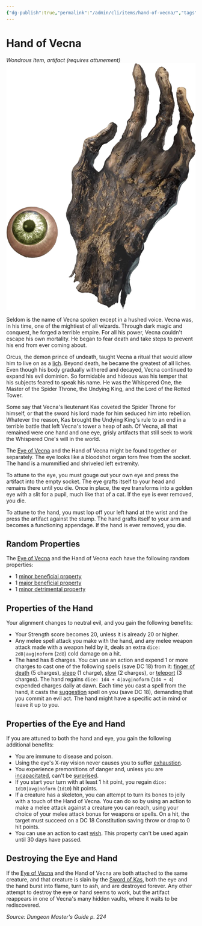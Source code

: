 ```yaml
---
{"dg-publish":true,"permalink":"/admin/cli/items/hand-of-vecna/","tags":["compendium/src/5e/dmg","item/attunement/required","item/rarity/artifact","item/wondrous"],"updated":"2025-01-11T15:32:17.258+00:00"}
---
```


# Hand of Vecna
*Wondrous Item, artifact (requires attunement)*  
![](https://raw.githubusercontent.com/5etools-mirror-2/5etools-img/main/items/DMG/Eye%20and%20Hand%20of%20Vecna.webp#right)  


Seldom is the name of Vecna spoken except in a hushed voice. Vecna was, in his time, one of the mightiest of all wizards. Through dark magic and conquest, he forged a terrible empire. For all his power, Vecna couldn't escape his own mortality. He began to fear death and take steps to prevent his end from ever coming about.

Orcus, the demon prince of undeath, taught Vecna a ritual that would allow him to live on as a [lich](/Admin/CLI/bestiary/undead/lich.md). Beyond death, he became the greatest of all liches. Even though his body gradually withered and decayed, Vecna continued to expand his evil dominion. So formidable and hideous was his temper that his subjects feared to speak his name. He was the Whispered One, the Master of the Spider Throne, the Undying King, and the Lord of the Rotted Tower.

Some say that Vecna's lieutenant Kas coveted the Spider Throne for himself, or that the sword his lord made for him seduced him into rebellion. Whatever the reason, Kas brought the Undying King's rule to an end in a terrible battle that left Vecna's tower a heap of ash. Of Vecna, all that remained were one hand and one eye, grisly artifacts that still seek to work the Whispered One's will in the world.

The [Eye of Vecna](/Admin/CLI/items/eye-of-vecna.md) and the Hand of Vecna might be found together or separately. The eye looks like a bloodshot organ torn free from the socket. The hand is a mummified and shriveled left extremity.

To attune to the eye, you must gouge out your own eye and press the artifact into the empty socket. The eye grafts itself to your head and remains there until you die. Once in place, the eye transforms into a golden eye with a slit for a pupil, much like that of a cat. If the eye is ever removed, you die.

To attune to the hand, you must lop off your left hand at the wrist and the press the artifact against the stump. The hand grafts itself to your arm and becomes a functioning appendage. If the hand is ever removed, you die.

## Random Properties

The [Eye of Vecna](/Admin/CLI/items/eye-of-vecna.md) and the Hand of Vecna each have the following random properties:

- 1 [minor beneficial property](/Admin/CLI/tables/artifact-properties-minor-beneficial-properties.md)  
- 1 [major beneficial property](/Admin/CLI/tables/artifact-properties-major-beneficial-properties.md)  
- 1 [minor detrimental property](/Admin/CLI/tables/artifact-properties-minor-detrimental-properties.md)  

## Properties of the Hand

Your alignment changes to neutral evil, and you gain the following benefits:

- Your Strength score becomes 20, unless it is already 20 or higher.  
- Any melee spell attack you make with the hand, and any melee weapon attack made with a weapon held by it, deals an extra `dice: 2d8|avg|noform` (`2d8`) cold damage on a hit.  
- The hand has 8 charges. You can use an action and expend 1 or more charges to cast one of the following spells (save DC 18) from it: [finger of death](/Admin/CLI/spells/finger-of-death.md) (5 charges), [sleep](/Admin/CLI/spells/sleep.md) (1 charge), [slow](/Admin/CLI/spells/slow.md) (2 charges), or [teleport](/Admin/CLI/spells/teleport.md) (3 charges). The hand regains `dice: 1d4 + 4|avg|noform` (`1d4 + 4`) expended charges daily at dawn. Each time you cast a spell from the hand, it casts the [suggestion](/Admin/CLI/spells/suggestion.md) spell on you (save DC 18), demanding that you commit an evil act. The hand might have a specific act in mind or leave it up to you.  

## Properties of the Eye and Hand

If you are attuned to both the hand and eye, you gain the following additional benefits:

- You are immune to disease and poison.  
- Using the eye's X-ray vision never causes you to suffer [exhaustion](/3-Mechanics/CLI/rules/conditions.md#exhaustion).  
- You experience premonitions of danger and, unless you are [incapacitated](/3-Mechanics/CLI/rules/conditions.md#incapacitated), can't be [surprised](/3-Mechanics/CLI/rules/conditions.md#surprised).  
- If you start your turn with at least 1 hit point, you regain `dice: 1d10|avg|noform` (`1d10`) hit points.  
- If a creature has a skeleton, you can attempt to turn its bones to jelly with a touch of the Hand of Vecna. You can do so by using an action to make a melee attack against a creature you can reach, using your choice of your melee attack bonus for weapons or spells. On a hit, the target must succeed on a DC 18 Constitution saving throw or drop to 0 hit points.  
- You can use an action to cast [wish](/Admin/CLI/spells/wish.md). This property can't be used again until 30 days have passed.  

## Destroying the Eye and Hand

If the [Eye of Vecna](/Admin/CLI/items/eye-of-vecna.md) and the Hand of Vecna are both attached to the same creature, and that creature is slain by the [Sword of Kas](/Admin/CLI/items/sword-of-kas.md), both the eye and the hand burst into flame, turn to ash, and are destroyed forever. Any other attempt to destroy the eye or hand seems to work, but the artifact reappears in one of Vecna's many hidden vaults, where it waits to be rediscovered.

*Source: Dungeon Master's Guide p. 224*